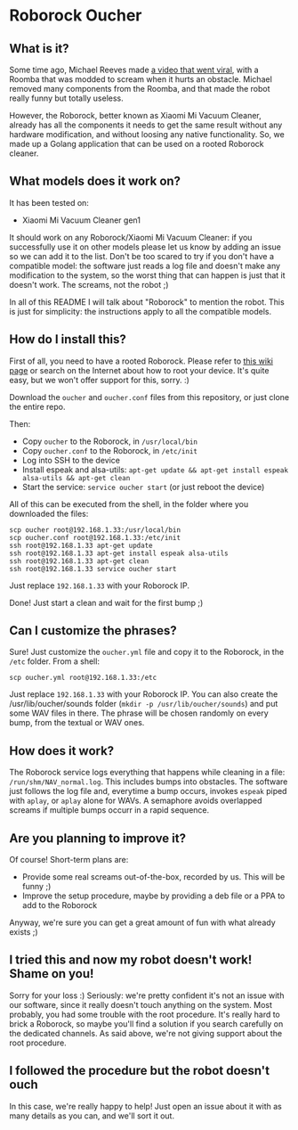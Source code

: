 # Roborock Oucher

## What is it?
Some time ago, Michael Reeves made [a video that went viral](https://www.youtube.com/watch?v=mvz3LRK263E), with a Roomba that was modded to scream when it hurts an obstacle. Michael removed many components from the Roomba, and that made the robot really funny but totally useless.

However, the Roborock, better known as Xiaomi Mi Vacuum Cleaner, already has all the components it needs to get the same result without any hardware modification, and without loosing any native functionality. So, we made up a Golang application that can be used on a rooted Roborock cleaner.

## What models does it work on?
It has been tested on:
- Xiaomi Mi Vacuum Cleaner gen1

It should work on any Roborock/Xiaomi Mi Vacuum Cleaner: if you successfully use it on other models please let us know by adding an issue so we can add it to the list. Don't be too scared to try if you don't have a compatible model: the software just reads a log file and doesn't make any modification to the system, so the worst thing that can happen is just that it doesn't work. The screams, not the robot ;)

In all of this README I will talk about "Roborock" to mention the robot. This is just for simplicity: the instructions apply to all the compatible models.

## How do I install this?
First of all, you need to have a rooted Roborock. Please refer to [this wiki page](https://github.com/dgiese/dustcloud/wiki/VacuumRobots-manual-update-root-Howto) or search on the Internet about how to root your device. It's quite easy, but we won't offer support for this, sorry. :)

Download the `oucher` and `oucher.conf` files from this repository, or just clone the entire repo.

Then:
- Copy `oucher` to the Roborock, in `/usr/local/bin`
- Copy `oucher.conf` to the Roborock, in `/etc/init`
- Log into SSH to the device
- Install espeak and alsa-utils: `apt-get update && apt-get install espeak alsa-utils && apt-get clean`
- Start the service: `service oucher start` (or just reboot the device)

All of this can be executed from the shell, in the folder where you downloaded the files:
```
scp oucher root@192.168.1.33:/usr/local/bin
scp oucher.conf root@192.168.1.33:/etc/init
ssh root@192.168.1.33 apt-get update
ssh root@192.168.1.33 apt-get install espeak alsa-utils
ssh root@192.168.1.33 apt-get clean
ssh root@192.168.1.33 service oucher start
```
Just replace `192.168.1.33` with your Roborock IP.

Done! Just start a clean and wait for the first bump ;)

## Can I customize the phrases?
Sure! Just customize the `oucher.yml` file and copy it to the Roborock, in the `/etc` folder. From a shell:
```
scp oucher.yml root@192.168.1.33:/etc
```
Just replace `192.168.1.33` with your Roborock IP.
You can also create the /usr/lib/oucher/sounds folder (`mkdir -p /usr/lib/oucher/sounds`) and put some WAV files in there.
The phrase will be chosen randomly on every bump, from the textual or WAV ones.

## How does it work?
The Roborock service logs everything that happens while cleaning in a file: `/run/shm/NAV_normal.log`. This includes bumps into obstacles. The software just follows the log file and, everytime a bump occurs, invokes `espeak` piped with `aplay`, or `aplay` alone for WAVs. A semaphore avoids overlapped screams if multiple bumps occurr in a rapid sequence.

## Are you planning to improve it?
Of course! Short-term plans are:
- Provide some real screams out-of-the-box, recorded by us. This will be funny ;)
- Improve the setup procedure, maybe by providing a deb file or a PPA to add to the Roborock

Anyway, we're sure you can get a great amount of fun with what already exists ;)

## I tried this and now my robot doesn't work! Shame on you!
Sorry for your loss :)
Seriously: we're pretty confident it's not an issue with our software, since it really doesn't touch anything on the system.
Most probably, you had some trouble with the root procedure. It's really hard to brick a Roborock, so maybe you'll find a solution if you search carefully on the dedicated channels. As said above, we're not giving support about the root procedure.

## I followed the procedure but the robot doesn't ouch
In this case, we're really happy to help! Just open an issue about it with as many details as you can, and we'll sort it out.
